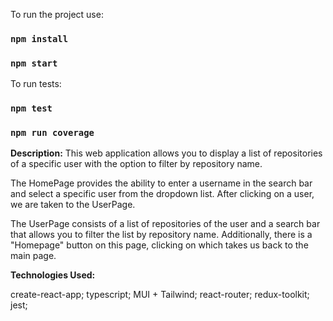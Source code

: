 To run the project use:
### `npm install`
### `npm start`

To run tests:
### `npm test`
### `npm run coverage`


**Description:**
This web application allows you to display a list of repositories of a specific user with the option to filter by repository name.

The HomePage provides the ability to enter a username in the search bar and select a specific user from the dropdown list. After clicking on a user, we are taken to the UserPage.

The UserPage consists of a list of repositories of the user and a search bar that allows you to filter the list by repository name. Additionally, there is a "Homepage" button on this page, clicking on which takes us back to the main page.

**Technologies Used:**

create-react-app;
typescript;
MUI + Tailwind;
react-router;
redux-toolkit;
jest;
